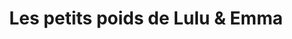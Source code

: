 ---
title: "Les petits poids de Lulu & Emma"
url: /strasbourg/les-petits-poids-de-lulu-und-emma/
shop: Lebensmittel
---
